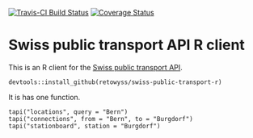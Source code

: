 [![Travis-CI Build Status](https://travis-ci.org/retowyss/swiss-public-transport-r.svg?branch=master)](https://travis-ci.org/retowyss/swiss-public-transport-r)
[![Coverage Status](https://codecov.io/gh/retowyss/swiss-public-transport-r/branch/master/graph/badge.svg)](https://codecov.io/github/retowyss/swiss-public-transport-r?branch=master)




# Swiss public transport API R client

This is an R client for the [Swiss public transport API](http://transport.opendata.ch/). 

```
devtools::install_github(retowyss/swiss-public-transport-r)
```

It is has one function.

```
tapi("locations", query = "Bern")
tapi("connections", from = "Bern", to = "Burgdorf")
tapi("stationboard", station = "Burgdorf")
```

